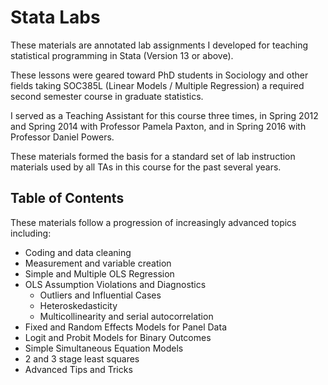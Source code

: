 # Stata Labs

These materials are annotated lab assignments I 
developed for teaching statistical programming in Stata (Version 13 or above).

These lessons were geared toward PhD students in Sociology 
and other fields taking SOC385L (Linear Models / Multiple Regression)
a required second semester course in graduate statistics.

I served as a Teaching Assistant for this course three times,
in Spring 2012 and Spring 2014 with Professor Pamela Paxton,
and in Spring 2016 with Professor Daniel Powers.

These materials formed the basis for a standard set of lab instruction
materials used by all TAs in this course for the past several years.

## Table of Contents

These materials follow a progression of increasingly advanced topics
including:

  * Coding and data cleaning
  * Measurement and variable creation
  * Simple and Multiple OLS Regression
  * OLS Assumption Violations and Diagnostics
    * Outliers and Influential Cases
    * Heteroskedasticity
    * Multicollinearity and serial autocorrelation
  * Fixed and Random Effects Models for Panel Data
  * Logit and Probit Models for Binary Outcomes
  * Simple Simultaneous Equation Models
  * 2 and 3 stage least squares
  * Advanced Tips and Tricks
